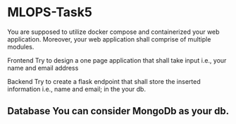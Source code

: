 # MLOPS-Task5

You are supposed to utilize docker compose and containerized your web application. Moreover, your web application shall comprise of multiple modules.

Frontend 
Try to design a one page application that shall take input i.e., your name and email address

Backend
Try to create a flask endpoint that shall store the inserted information i.e., name and email; in the your db.

Database
You can consider MongoDb as your db.
----------------------------------------------------------------------